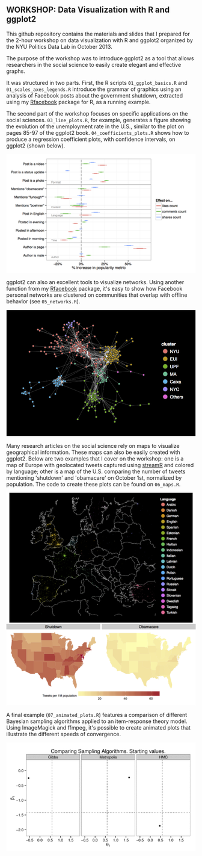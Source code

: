 WORKSHOP: Data Visualization with R and ggplot2
--------------

This github repository contains the materials and slides that I prepared for the 2-hour workshop on data visualization with R and ggplot2 organized by the NYU Politics Data Lab in October 2013.

The purpose of the workshop was to introduce ggplot2 as a tool that allows researchers in the social science to easily create elegant and effective graphs. 

It was structured in two parts. First, the R scripts `01_ggplot_basics.R` and `01_scales_axes_legends.R` introduce the grammar of graphics using an analysis of Facebook posts about the government shutdown, extracted using my <a href="https://github.com/pablobarbera/Rfacebook">Rfacebook</a> package for R, as a running example. 

The second part of the workshop focuses on specific applications on the social sciences. `03_line_plots.R`, for example, generates a figure showing the evolution of the unemployment rate in the U.S., similar to the plot on pages 85-97 of the ggplot2 book. `04_coefficients_plots.R` shows how to produce a regression coefficient plots, with confidence intervals, on ggplot2 (shown below).

<center><img src="plots/reg_coef_final.png" style="width: 600px;"/></center>

ggplot2 can also an excellent tools to visualize networks. Using another function from my <a href="https://github.com/pablobarbera/Rfacebook">Rfacebook</a> package, it's easy to show how Facebook personal networks are clustered on communities that overlap with offline behavior (see `05_networks.R`).

<center><img src="plots/network_plot_final.png" style="width: 600px;"/></center>

Many research articles on the social science rely on maps to visualize geographical information. These maps can also be easily created with ggplot2. Below are two examples that I cover on the workshop: one is a map of Europe with geolocated tweets captured using <a href="https://github.com/pablobarbera/streamR">streamR</a> and colored by language; other is a map of the U.S. comparing the number of tweets mentioning 'shutdown' and 'obamacare' on October 1st, normalized by population. The code to create these plots can be found on `06_maps.R`.

<center><img src="plots/euro_lang_final.png" style="width: 600px;"/></center>

<center><img src="plots/shutdown_tweets_final.png" style="width: 600px;"/></center>

A final example (`07_animated_plots.R`) features a comparison of different Bayesian sampling algorithms applied to an item-response theory model. Using ImageMagick and ffmpeg, it's possible to create animated plots that illustrate the different speeds of convergence.

<center><img src="plots/animation.gif" style="width: 600px;"/></center>







